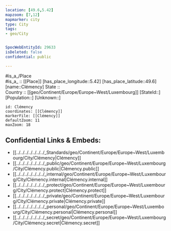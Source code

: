 ```yaml
---
location: [49.6,5.42] 
mapzoom: [7,12] 
mapmarker: city 
type: City
tags:
- geo/City


SpocWebEntityId: 29633
isDeleted: false
confidential: public

---
```

#is_a_/Place  
#is_a_ :: [[Place]] 
[has_place_longitude::5.42] 
[has_place_latitude::49.6] 
[name::Clémency] 
State ::  
Country :: [[geo/Continent/Europe/Europe~West/Luxembourg]] 
[StateId::] 
[Population::] 
[Unknown::] 


```leaflet
id: Clémency
coordinates: [[Clémency]] 
markerFile: [[Clémency]] 
defaultZoom: 11 
maxZoom: 18
```


## Confidential Links & Embeds: 
- [[../../../../../../../_Standards/geo/Continent/Europe/Europe~West/Luxembourg/City/Clémency|Clémency]] 
- [[../../../../../../../_public/geo/Continent/Europe/Europe~West/Luxembourg/City/Clémency.public|Clémency.public]] 
- [[../../../../../../../_internal/geo/Continent/Europe/Europe~West/Luxembourg/City/Clémency.internal|Clémency.internal]] 
- [[../../../../../../../_protect/geo/Continent/Europe/Europe~West/Luxembourg/City/Clémency.protect|Clémency.protect]] 
- [[../../../../../../../_private/geo/Continent/Europe/Europe~West/Luxembourg/City/Clémency.private|Clémency.private]] 
- [[../../../../../../../_personal/geo/Continent/Europe/Europe~West/Luxembourg/City/Clémency.personal|Clémency.personal]] 
- [[../../../../../../../_secret/geo/Continent/Europe/Europe~West/Luxembourg/City/Clémency.secret|Clémency.secret]] 
